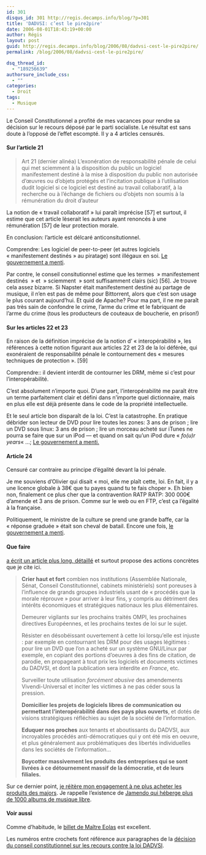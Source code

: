 ```yaml
---
id: 301
disqus_id: 301 http://regis.decamps.info/blog/?p=301
title: 'DADVSI: c’est le pire2pire'
date: 2006-08-01T18:43:19+00:00
author: Régis
layout: post
guid: http://regis.decamps.info/blog/2006/08/dadvsi-cest-le-pire2pire/
permalink: /blog/2006/08/dadvsi-cest-le-pire2pire/

dsq_thread_id:
  - "189256639"
authorsure_include_css:
  - ""
categories:
  - Droit
tags:
  - Musique
---
```

Le Conseil Constitutionnel a profité de mes vacances pour rendre sa décision sur le recours déposé par le parti socialiste. Le résultat est sans doute à l’opposé de l’effet escompté. Il y a 4 articles censurés.

#### Sur l’article 21

> Art 21 (dernier alinéa) L’exonération de responsabilité pénale de celui qui met sciemment à la disposition du public un logiciel manifestement destiné à la mise à disposition du public non autorisée d’œuvres ou d’objets protégés et l’incitation publique à l’utilisation dudit logiciel si ce logiciel est destiné au travail collaboratif, à la recherche ou à l’échange de fichiers ou d’objets non soumis à la rémunération du droit d’auteur 

La notion de « travail collaboratif » lui paraît imprécise [57] et surtout, il estime que cet article lèserait les auteurs ayant renoncés à une rémunération [57] de leur protection morale.

En conclusion: l’article est délcaré anticonsitutionnel. 

Comprendre: Les logiciel de peer-to-peer (et autres logiciels « manifestement destinés » au piratage) sont illégaux en soi. [Le gouvernement a menti](http://www.culture.gouv.fr/culture/actualites/POSTER.html#f).

Par contre, le conseil consitutionnel estime que les termes  » manifestement destinés  » et  » sciemment  » sont suffisamment clairs (sic) [56]. Je trouve cela assez bizarre. Si Napster était manifestement destiné au partage de musique, il n’en est pas de même pour Bittorrent, alors que c’est son usage le plus courant aujourd’hui. Et quid de Apache? Pour ma part, il ne me paraît pas très sain de confondre le crime, l’arme du crime et le fabriquant de l’arme du crime (tous les producteurs de couteaux de boucherie, en prison!)

#### Sur les articles 22 et 23

En raison de la définition imprécise de la notion d’ « interopérabilité », les références à cette notion figurant aux articles 22 et 23 de la loi déférée, qui exonéraient de responsabilité pénale le contournement des « mesures techniques de protection ». [59]

Comprendre:: il devient interdit de contourner les DRM, même si c’est pour l’interopérabilité. 

C’est absolument n’importe quoi. D’une part, l’interopérabilité me paraît être un terme parfaitement clair et défini dans n’importe quel dictionnaire, mais en plus elle est déjà présente dans le code de la propriété intellectuelle.

Et le seul article bon disparaît de la loi. C’est la catastrophe. En pratique débrider son lecteur de DVD pour lire toutes les zones: 3 ans de prison ; lire un DVD sous linux: 3 ans de prison ; lire un morceau acheté sur iTunes ne pourra se faire que sur un iPod &#8212; et quand on sait qu’un iPod dure « _fo(u)r years_« …; [Le gouvernement a menti.](http://www.culture.gouv.fr/culture/actualites/POSTER.html#j)

#### Article 24

Censuré car contraire au principe d’égalité devant la loi pénale.

Je me souviens d’Olivier qui disait « moi, elle me plaît cette, loi. En fait, il y a une licence globale à 38€ que tu payes quand tu te fais choper ». Eh bien non, finalement ce plus cher que la contravention RATP RATP: 300 000€ d’amende et 3 ans de prison. Comme sur le web ou en FTP, c’est ça l’égalité à la française.

Politiquement, le ministre de la culture se prend une grande baffe, car la « réponse graduée » était son cheval de batail. Encore une fois, [le gouvernement a menti](http://www.culture.gouv.fr/culture/actualites/POSTER.html#i).

#### Que faire

 [a écrit un article plus long, détaillé](http://pasunblog.org/spip.php?article38) et surtout propose des actions concrètes que je cite ici.

> <strong class="spip">Crier haut et fort</strong> combien nos institutions (Assemblée Nationale, Sénat, Conseil Constitutionnel, cabinets ministériels) sont poreuses à l’influence de grands groupes industriels usant de « procédés que la morale réprouve » pour arriver à leur fins, y compris au détriment des intérêts économiques et stratégiques nationaux les plus élémentaires.
> 
> Demeurer vigilants sur les prochains traités OMPI, les prochaines directives Européennes, et les prochains textes de loi sur le sujet.
> 
> Résister en désobéissant ouvertement à cette loi lorsqu’elle est injuste : par exemple en contournant les DRM pour des usages légitimes : pour lire un DVD que l’on a acheté sur un système GNU/Linux par exemple, en copiant des portions d’oeuvres à des fins de citation, de parodie, en propageant à tout prix les logiciels et documents victimes du DADVSI, et dont la publication sera interdite _en France_, etc.
> 
> Surveiller toute utilisation <i class="spip">forcément abusive</i> des amendements Vivendi-Universal et inciter les victimes à ne pas céder sous la pression.
> 
> <strong class="spip">Domicilier les projets de logiciels libres de communication ou permettant l’interopérabilité dans des pays plus ouverts</strong>, et dotés de visions stratégiques réfléchies au sujet de la société de l’information.
> 
> <strong class="spip">Eduquer nos proches</strong> aux tenants et aboutissants du DADVSI, aux incroyables procédés anti-démocratiques qui y ont été mis en oeuvre, et plus généralement aux problématiques des libertés individuelles dans les sociétés de l’information…
> 
> <strong class="spip">Boycotter massivement les produits des entreprises qui se sont livrées à ce détournement massif de la démocratie, et de leurs filiales.</strong> 

Sur ce dernier point, [je réitère mon engagement à ne plus acheter les produits des majors](http://regis.decamps.info/blog/2006/03/drunksouls/). Je rappelle l’existence de [Jamendo qui héberge plus de 1000 albums de musique libre](http://www.jamendo.com/fr/). 

#### Voir aussi

Comme d’habitude, le [billet de Maître Eolas](http://maitre.eolas.free.fr/journal/index.php?2006/07/27/408-loi-dadvsi-le-conseil-constitutionnel-a-rendu-sa-decision) est excellent.

Les numéros entre crochets font référence aux paragraphes de la [décision du conseil constitutionnel sur les recours contre la loi DADVSI](http://www.conseil-constitutionnel.fr/decision/2006/2006540/2006540dc.htm).
